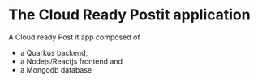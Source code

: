 # The Cloud Ready Postit application

A Cloud ready Post it app composed of

- a Quarkus backend,
- a Nodejs/Reactjs frontend and
- a Mongodb database
